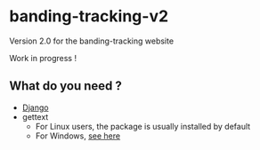 # banding-tracking-v2
Version 2.0 for the banding-tracking website

Work in progress !

## What do you need ?
* [Django](https://www.djangoproject.com/download/)
* gettext
    * For Linux users, the package is usually installed by default
    * For Windows, [see here](https://docs.djangoproject.com/en/1.9/topics/i18n/translation/#gettext-on-windows])
